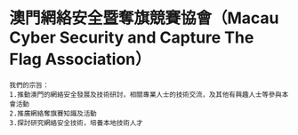 # 澳門網絡安全暨奪旗競賽協會（Macau Cyber Security and Capture The Flag Association）
```
我們的宗旨：
1.推動澳門的網絡安全發展及技術研討，相關專業人士的技術交流，及其他有興趣人士等參與本會活動 
2.推廣網絡奪旗賽知識及活動 
3.探討研究網絡安全技術，培養本地技術人才
```
